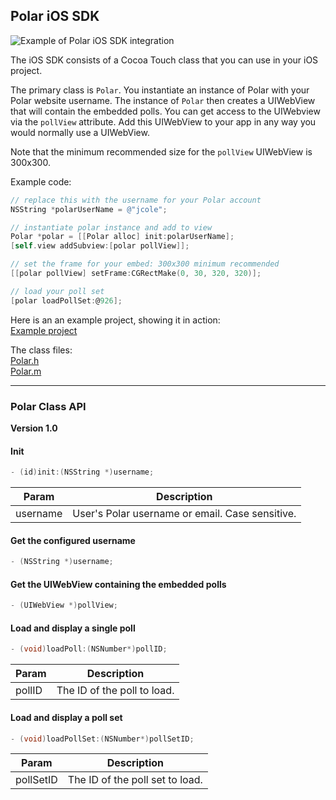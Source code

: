 ## Polar iOS SDK

![Example of Polar iOS SDK integration](https://polar-production-web-assets.s3.amazonaws.com/api-docs/example-polar-ios-sdk.png)

The iOS SDK consists of a Cocoa Touch class that you can use in your iOS project.

The primary class is `Polar`.  You instantiate an instance of Polar with your Polar website username.  The instance of `Polar` then creates a UIWebView that will contain the embedded polls.  You can get access to the UIWebview via the `pollView` attribute.  Add this UIWebView to your app in any way you would normally use a UIWebView.  

Note that the minimum recommended size for the `pollView` UIWebView is 300x300.

Example code:

```Objective-C
// replace this with the username for your Polar account
NSString *polarUserName = @"jcole";

// instantiate polar instance and add to view
Polar *polar = [[Polar alloc] init:polarUserName];
[self.view addSubview:[polar pollView]];

// set the frame for your embed: 300x300 minimum recommended
[[polar pollView] setFrame:CGRectMake(0, 30, 320, 320)];

// load your poll set
[polar loadPollSet:@926];
```

Here is an an example project, showing it in action: <br />
[Example project](polar-ios-sdk-example)

The class files: <br />
[Polar.h](polar-ios-sdk-example/polar-ios-sdk-example/polar-ios-sdk/Polar.h) <br />
[Polar.m](polar-ios-sdk-example/polar-ios-sdk-example/polar-ios-sdk/Polar.m)

---

### Polar Class API

**Version 1.0**

#### Init

```Objective-C
- (id)init:(NSString *)username;
```

Param | Description
-----|------
username | User's Polar username or email.  Case sensitive.

#### Get the configured username

```Objective-C
- (NSString *)username;
```

#### Get the UIWebView containing the embedded polls

```Objective-C
- (UIWebView *)pollView;
```

#### Load and display a single poll

```Objective-C
- (void)loadPoll:(NSNumber*)pollID;
```

Param | Description
-----|------
pollID | The ID of the poll to load.

#### Load and display a poll set

```Objective-C
- (void)loadPollSet:(NSNumber*)pollSetID;
```

Param | Description
-----|------
pollSetID | The ID of the poll set to load.
